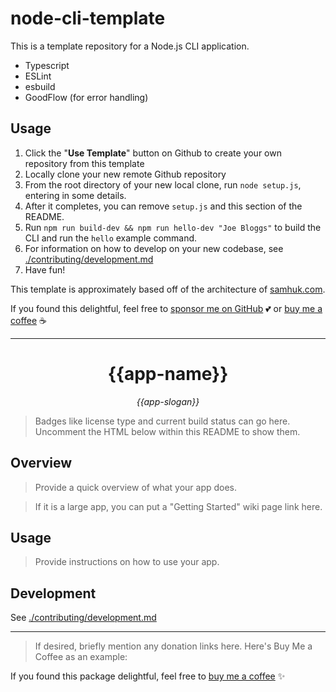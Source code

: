 # node-cli-template

This is a template repository for a Node.js CLI application.

* Typescript
* ESLint
* esbuild
* GoodFlow (for error handling) 

## Usage

1. Click the "**Use Template**" button on Github to create your own repository from this template
2. Locally clone your new remote Github repository
3. From the root directory of your new local clone, run `node setup.js`, entering in some details.
4. After it completes, you can remove `setup.js` and this section of the README.
5. Run `npm run build-dev && npm run hello-dev "Joe Bloggs"` to build the CLI and run the `hello` example command.
6. For information on how to develop on your new codebase, see [./contributing/development.md](./contributing/development.md)
7. Have fun!

This template is approximately based off of the architecture of [samhuk.com](http://www.samhuk.com).

If you found this delightful, feel free to [sponsor me on GitHub](https://github.com/sponsors/samhuk) 💕 or [buy me a coffee](https://www.buymeacoffee.com/samhuk) ☕

---

<h1 align="center">{{app-name}}</h1>
<p align="center">
  <em>{{app-slogan}}</em>
</p>

> Badges like license type and current build status can go here. Uncomment the HTML below within this README to show them.

<!-- <p align="center">
  <a href="https://github.com/{{github-user-name}}/{{app-name}}/actions/workflows/ci.yaml/badge.svg" target="_blank">
    <img src="https://github.com/{{github-user-name}}/{{app-name}}/actions/workflows/ci.yaml/badge.svg" alt="ci status" />
  </a>
  <a href="https://img.shields.io/badge/License-MIT-green.svg" target="_blank">
    <img src="https://img.shields.io/badge/License-MIT-green.svg" alt="license" />
  </a>
</p> -->

## Overview

> Provide a quick overview of what your app does.

> If it is a large app, you can put a "Getting Started" wiki page link here.

## Usage

> Provide instructions on how to use your app.

## Development

See [./contributing/development.md](./contributing/development.md)

---

> If desired, briefly mention any donation links here. Here's Buy Me a Coffee as an example:

If you found this package delightful, feel free to [buy me a coffee](https://www.buymeacoffee.com/{{buy-me-a-coffee-user-name}}) ✨

